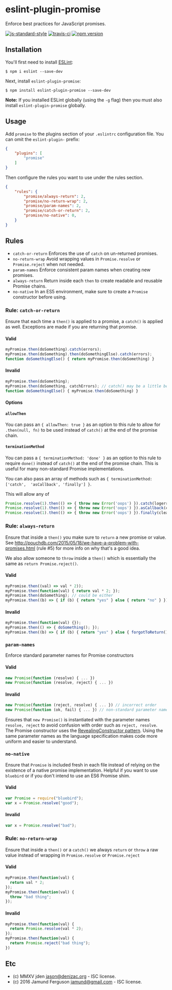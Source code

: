 # eslint-plugin-promise

Enforce best practices for JavaScript promises.

 [![js-standard-style](https://cdn.rawgit.com/feross/standard/master/badge.svg)](https://github.com/feross/standard)
 [![travis-ci](https://travis-ci.org/xjamundx/eslint-plugin-promise.svg)](https://travis-ci.org/xjamundx/eslint-plugin-promise)
[![npm version](https://badge.fury.io/js/eslint-plugin-promise.svg)](https://www.npmjs.com/package/eslint-plugin-promise)


## Installation

You'll first need to install [ESLint](http://eslint.org):

```
$ npm i eslint --save-dev
```

Next, install `eslint-plugin-promise`:

```
$ npm install eslint-plugin-promise --save-dev
```

**Note:** If you installed ESLint globally (using the `-g` flag) then you must also install `eslint-plugin-promise` globally.

## Usage

Add `promise` to the plugins section of your `.eslintrc` configuration file. You can omit the `eslint-plugin-` prefix:

```json
{
    "plugins": [
        "promise"
    ]
}
```


Then configure the rules you want to use under the rules section.

```json
{
    "rules": {
        "promise/always-return": 2,
        "promise/no-return-wrap": 2,
        "promise/param-names": 2,
        "promise/catch-or-return": 2,
        "promise/no-native": 0,
    }
}
```

## Rules

- `catch-or-return` Enforces the use of `catch` on un-returned promises.
- `no-return-wrap` Avoid wrapping values in `Promise.resolve` or `Promise.reject` when not needed.
- `param-names` Enforce consistent param names when creating new promises.
- `always-return` Return inside each `then` to create readable and reusable Promise chains.
- `no-native` In an ES5 environment, make sure to create a `Promise` constructor before using.


### Rule: `catch-or-return`

Ensure that each time a `then()` is applied to a promise, a
`catch()` is applied as well. Exceptions are made if you are
returning that promise.

#### Valid

```js
myPromise.then(doSomething).catch(errors);
myPromise.then(doSomething).then(doSomethingElse).catch(errors);
function doSomethingElse() { return myPromise.then(doSomething) }
```

#### Invalid

```js
myPromise.then(doSomething);
myPromise.then(doSomething, catchErrors); // catch() may be a little better
function doSomethingElse() { myPromise.then(doSomething) }
```

#### Options

#### `allowThen`

You can pass an `{ allowThen: true }` as an option to this rule
 to allow for `.then(null, fn)` to be used instead of `catch()` at
 the end of the promise chain.

#### `terminationMethod`

You can pass a `{ terminationMethod: 'done' }` as an option to this rule
 to require `done()` instead of `catch()` at the end of the promise chain.
 This is useful for many non-standard Promise implementations.
 
You can also pass an array of methods such as
 `{ terminationMethod: ['catch',  'asCallback', 'finally'] }`.
 
 This will allow any of
```js
Promise.resolve(1).then(() => { throw new Error('oops') }).catch(logerror)
Promise.resolve(1).then(() => { throw new Error('oops') }).asCallback(cb)
Promise.resolve(1).then(() => { throw new Error('oops') }).finally(cleanUp)
```

### Rule: `always-return`

Ensure that inside a `then()` you make sure to `return` a new promise or value.
See http://pouchdb.com/2015/05/18/we-have-a-problem-with-promises.html (rule #5)
for more info on why that's a good idea.

We also allow someone to `throw` inside a `then()` which is essentially the same as `return Promise.reject()`.

#### Valid

```js
myPromise.then((val) => val * 2));
myPromise.then(function(val) { return val * 2; });
myPromise.then(doSomething); // could be either
myPromise.then((b) => { if (b) { return "yes" } else { return "no" } });
```

#### Invalid

```js
myPromise.then(function(val) {});
myPromise.then(() => { doSomething(); });
myPromise.then((b) => { if (b) { return "yes" } else { forgotToReturn(); } });
```

### `param-names`

Enforce standard parameter names for Promise constructors

#### Valid
```js
new Promise(function (resolve) { ... })
new Promise(function (resolve, reject) { ... })
```

#### Invalid
```js
new Promise(function (reject, resolve) { ... }) // incorrect order
new Promise(function (ok, fail) { ... }) // non-standard parameter names
```

Ensures that `new Promise()` is instantiated with the parameter names `resolve, reject` to avoid confusion with order such as `reject, resolve`. The Promise constructor uses the [RevealingConstructor pattern](https://blog.domenic.me/the-revealing-constructor-pattern/). Using the same parameter names as the language specification makes code more uniform and easier to understand.

### `no-native`

Ensure that `Promise` is included fresh in each file instead of relying
 on the existence of a native promise implementation. Helpful if you want
 to use `bluebird` or if you don't intend to use an ES6 Promise shim.


#### Valid
```js
var Promise = require("bluebird");
var x = Promise.resolve("good");
```

#### Invalid
```js
var x = Promise.resolve("bad");
```

### Rule: `no-return-wrap`

Ensure that inside a `then()` or a `catch()` we always `return`
 or `throw` a raw value instead of wrapping in `Promise.resolve`
 or `Promise.reject`

#### Valid
```js
myPromise.then(function(val) {
  return val * 2;
});
myPromise.then(function(val) {
  throw "bad thing";
});
```

#### Invalid
```js
myPromise.then(function(val) {
  return Promise.resolve(val * 2);
});
myPromise.then(function(val) {
  return Promise.reject("bad thing");
})
```

## Etc
- (c) MMXV jden <jason@denizac.org> - ISC license.
- (c) 2016 Jamund Ferguson <jamund@gmail.com> - ISC license.
